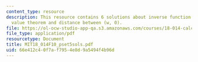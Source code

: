 ```yaml
---
content_type: resource
description: This resource contains 6 solutions about inverse function g?, the extreme
  value theorem and distance between (w, 0).
file: https://ol-ocw-studio-app-qa.s3.amazonaws.com/courses/18-014-calculus-with-theory-fall-2010/66e412c40f7af7954e8d9a5494f4b96d_MIT18_014F10_pset5sols.pdf
file_type: application/pdf
resourcetype: Document
title: MIT18_014F10_pset5sols.pdf
uid: 66e412c4-0f7a-f795-4e8d-9a5494f4b96d
---
```

